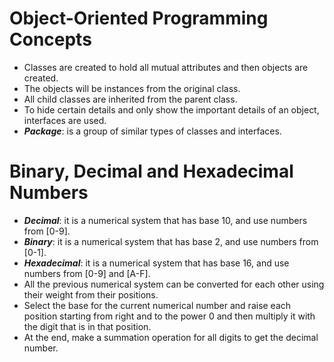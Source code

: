 # Object-Oriented Programming Concepts

- Classes are created to hold all mutual attributes and then objects are created.
- The objects will be instances from the original class.
- All child classes are inherited from the parent class.
- To hide certain details and only show the important details of an object, interfaces are used. 
- ***Package***: is a group of similar types of classes and interfaces.

# Binary, Decimal and Hexadecimal Numbers
- ***Decimal***: it is a numerical system that has base 10, and use numbers from [0-9].
- ***Binary***: it is a numerical system that has base 2, and use numbers from [0-1].
- ***Hexadecimal***: it is a numerical system that has base 16, and use numbers from [0-9] and [A-F].
- All the previous numerical system can be converted for each other using their weight from their positions.
- Select the base for the current numerical number and raise each position starting from right and to the power 0 and then multiply it with the digit that is in that position.
- At the end, make a summation operation for all digits to get the decimal number.

